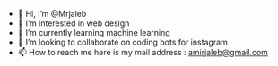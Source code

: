 - 👋 Hi, I’m @Mrjaleb
- 👀 I’m interested in web design
- 🌱 I’m currently learning machine learning
- 💞️ I’m looking to collaborate on coding bots for instagram
- 📫 How to reach me  here is my mail address : amirjaleb@gmail.com

<!---
Mrjaleb/Mrjaleb is a ✨ special ✨ repository because its `README.md` (this file) appears on your GitHub profile.
You can click the Preview link to take a look at your changes.
--->
